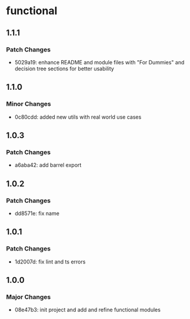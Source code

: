 # functional

## 1.1.1

### Patch Changes

- 5029a19: enhance README and module files with "For Dummies" and decision tree sections for better usability

## 1.1.0

### Minor Changes

- 0c80cdd: added new utils with real world use cases

## 1.0.3

### Patch Changes

- a6aba42: add barrel export

## 1.0.2

### Patch Changes

- dd8571e: fix name

## 1.0.1

### Patch Changes

- 1d2007d: fix lint and ts errors

## 1.0.0

### Major Changes

- 08e47b3: init project and add and refine functional modules
